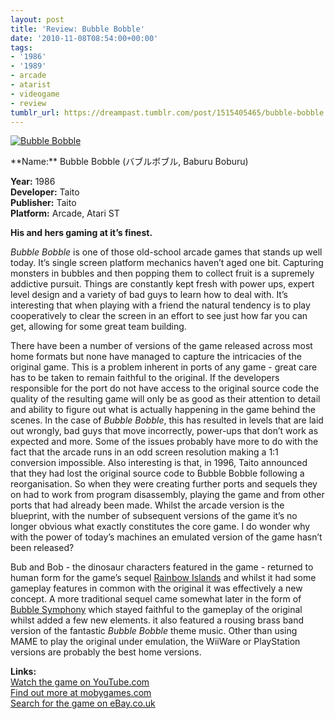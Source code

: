 ```yaml
---
layout: post
title: 'Review: Bubble Bobble'
date: '2010-11-08T08:54:00+00:00'
tags:
- '1986'
- '1989'
- arcade
- atarist
- videogame
- review
tumblr_url: https://dreampast.tumblr.com/post/1515405465/bubble-bobble
---
```

[![Bubble Bobble](https://64.media.tumblr.com/tumblr_l9th9beLOS1qbfpni.png)](http://dreampast.tumblr.com/post/1515405465/bubble-bobble)  
<!-- more --> **Name:** Bubble Bobble (バブルボブル, Baburu Boburu)  
**Year:** 1986  
**Developer:** Taito  
**Publisher:** Taito  
**Platform:** Arcade, Atari ST

**His and hers gaming at it’s finest.**

_Bubble Bobble_ is one of those old-school arcade games that stands up well today. It’s single screen platform mechanics haven’t aged one bit. Capturing monsters in bubbles and then popping them to collect fruit is a supremely addictive pursuit. Things are constantly kept fresh with power ups, expert level design and a variety of bad guys to learn how to deal with. It’s interesting that when playing with a friend the natural tendency is to play cooperatively to clear the screen in an effort to see just how far you can get, allowing for some great team building.

There have been a number of versions of the game released across most home formats but none have managed to capture the intricacies of the original game. This is a problem inherent in ports of any game - great care has to be taken to remain faithful to the original. If the developers responsible for the port do not have access to the original source code the quality of the resulting game will only be as good as their attention to detail and ability to figure out what is actually happening in the game behind the scenes. In the case of _Bubble Bobble_, this has resulted in levels that are laid out wrongly, bad guys that move incorrectly, power-ups that don’t work as expected and more. Some of the issues probably have more to do with the fact that the arcade runs in an odd screen resolution making a 1:1 conversion impossible. Also interesting is that, in 1996, Taito announced that they had lost the original source code to Bubble Bobble following a reorganisation. So when they were creating further ports and sequels they on had to work from program disassembly, playing the game and from other ports that had already been made. Whilst the arcade version is the blueprint, with the number of subsequent versions of the game it’s no longer obvious what exactly constitutes the core game. I do wonder why with the power of today’s machines an emulated version of the game hasn’t been released?

Bub and Bob - the dinosaur characters featured in the game - returned to human form for the game’s sequel [Rainbow Islands](http://www.mobygames.com/game/rainbow-islands) and whilst it had some gameplay features in common with the original it was effectively a new concept. A more traditional sequel came somewhat later in the form of [Bubble Symphony](http://www.mobygames.com/game/bubble-symphony) which stayed faithful to the gameplay of the original whilst added a few new elements. it also featured a rousing brass band version of the fantastic _Bubble Bobble_ theme music. Other than using MAME to play the original under emulation, the WiiWare or PlayStation versions are probably the best home versions.

**Links:**  
[Watch the game on YouTube.com](http://www.youtube.com/watch?v=inAAItNuFaE)  
[Find out more at mobygames.com](http://www.mobygames.com/game/bubble-bobble)  
[Search for the game on eBay.co.uk](http://video-games.shop.ebay.co.uk/i.html?_nkw=bubble+bobble)


